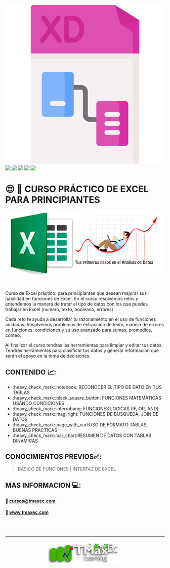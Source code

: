 ![](https://github.com/bluesfer2007/Excel_InicialDatos/blob/main/img/002-xd.svg) 
![](https://img.shields.io/github/forks/pandao/editor.md.svg) 
![](https://img.shields.io/github/tag/pandao/editor.md.svg) 
![](https://img.shields.io/github/release/pandao/editor.md.svg) 
![](https://img.shields.io/github/issues/pandao/editor.md.svg) 
![](https://img.shields.io/bower/v/editor.md.svg)




# :heart_eyes: :necktie: CURSO PRÁCTICO DE EXCEL PARA PRINCIPIANTES
<div align="center">
<img src="https://github.com/bluesfer2007/Excel_InicialDatos/blob/main/img/logo_tmaxec_excel.png" alt="LogoTmaxec">
</div>
<br>
</br>
<p>
Curso de Excel práctico: para principiantes que desean mejorar sus habilidad en funciones de Excel. En el curso resolvemos retos y entendemos la manera de tratar el tipo de datos con los que puedes trabajar en Excel (numero, texto, booleano, errores)
</p>
<p>
Cada reto te ayuda a desarrollar tu razonamiento en el uso de funciones anidadas. Resolvemos problemas de extracción de texto, manejo de errores en funciones, condiciones y su uso avanzado para sumas, promedios, conteo. 
</p>
<p>
Al finalizar el curso tendrás las herramientas para limpiar y editar tus datos. Tendrás herramientas para clasificar tus datos y generar información que serán el apoyo en la toma de decisiones.
</p>

## CONTENIDO :chart_with_upwards_trend::

<ul>
<li>:heavy_check_mark::notebook: RECONOCER EL TIPO DE DATO EN TUS TABLAS</li>
<li>:heavy_check_mark::black_square_button: FUNCIONES MATEMATICAS USANDO CONDICIONES  </li>
<li>:heavy_check_mark::interrobang: FUNCIONES LOGICAS (IF, OR, AND)</li>
<li>:heavy_check_mark::mag_right: FUNCIONES DE BUSQUEDA, JOIN DE DATOS</li>
<li>:heavy_check_mark::page_with_curl:USO DE FORMATO TABLAS, BUENAS PRACTICAS</li>
<li>:heavy_check_mark::bar_chart:RESUMEN DE DATOS CON TABLAS DINAMICAS</li>

</ul>

## CONOCIMIENTOS PREVIOS:white_check_mark::
>BASICO DE FUNCIONES | INTERFAZ DE EXCEL

## MAS INFORMACION :computer::
#### :email: cursos@tmaxec.com
#### :postbox: www.tmaxec.com

<br></br>

<div align="center">
<hr/>
<img src="https://github.com/bluesfer2007/Excel_InicialDatos/blob/main/img/logo_tmaxec.png" alt="LogoTmaxec">
</div>


